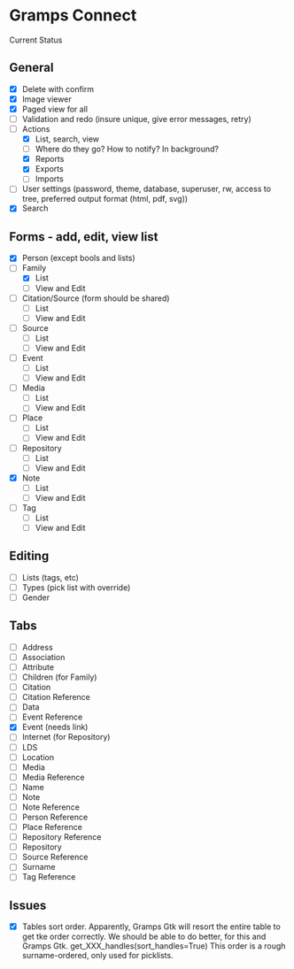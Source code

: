 Gramps Connect
==============

Current Status

General
-------
- [x] Delete with confirm
- [x] Image viewer
- [x] Paged view for all
- [ ] Validation and redo (insure unique, give error messages, retry)
- [ ] Actions
  - [x] List, search, view
  - [ ] Where do they go? How to notify? In background?
  - [x] Reports
  - [x] Exports
  - [ ] Imports
- [ ] User settings (password, theme, database, superuser, rw, access to tree, preferred output format (html, pdf, svg))
- [x] Search

Forms - add, edit, view list
-----------------
- [x] Person (except bools and lists)
- [ ] Family
  - [x] List
  - [ ] View and Edit
- [ ] Citation/Source (form should be shared)
  - [ ] List
  - [ ] View and Edit
- [ ] Source
  - [ ] List
  - [ ] View and Edit
- [ ] Event
  - [ ] List
  - [ ] View and Edit
- [ ] Media
  - [ ] List
  - [ ] View and Edit
- [ ] Place
  - [ ] List
  - [ ] View and Edit
- [ ] Repository
  - [ ] List
  - [ ] View and Edit
- [x] Note
  - [ ] List
  - [ ] View and Edit
- [ ] Tag
  - [ ] List
  - [ ] View and Edit

Editing
-------
- [ ] Lists (tags, etc)
- [ ] Types (pick list with override)
- [ ] Gender

Tabs
------
- [ ] Address
- [ ] Association
- [ ] Attribute
- [ ] Children (for Family)
- [ ] Citation
- [ ] Citation Reference
- [ ] Data
- [ ] Event Reference
- [x] Event (needs link)
- [ ] Internet (for Repository)
- [ ] LDS
- [ ] Location
- [ ] Media
- [ ] Media Reference
- [ ] Name
- [ ] Note
- [ ] Note Reference
- [ ] Person Reference
- [ ] Place Reference
- [ ] Repository Reference
- [ ] Repository
- [ ] Source Reference
- [ ] Surname
- [ ] Tag Reference

Issues
------
- [x] Tables sort order. Apparently, Gramps Gtk will resort the entire
      table to get tke order correctly. We should be able to do better,
      for this and Gramps Gtk. get_XXX_handles(sort_handles=True)
      This order is a rough surname-ordered, only used for picklists.